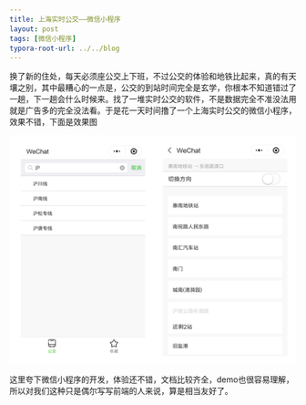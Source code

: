 ```yaml
---
title: 上海实时公交——微信小程序
layout: post
tags: [微信小程序]
typora-root-url: ../../blog
---
```


换了新的住处，每天必须座公交上下班，不过公交的体验和地铁比起来，真的有天壤之别，其中最糟心的一点是，公交的到站时间完全是玄学，你根本不知道错过了一趟，下一趟会什么时候来。找了一堆实时公交的软件，不是数据完全不准没法用就是广告多的完全没法看。于是花一天时间撸了一个上海实时公交的微信小程序，效果不错，下面是效果图

![](/media/img/Realtime_bus.png)

这里夸下微信小程序的开发，体验还不错，文档比较齐全，demo也很容易理解，所以对我们这种只是偶尔写写前端的人来说，算是相当友好了。